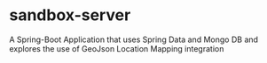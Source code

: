 # sandbox-server
A Spring-Boot Application that uses Spring Data and Mongo DB and explores the use of GeoJson Location Mapping integration
